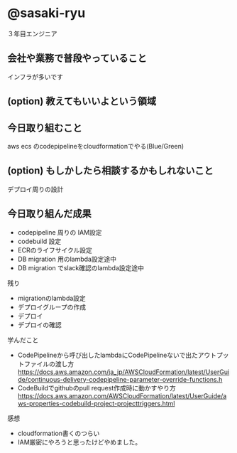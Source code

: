 # @sasaki-ryu
３年目エンジニア

## 会社や業務で普段やっていること
インフラが多いです

## (option) 教えてもいいよという領域



## 今日取り組むこと

aws ecs のcodepipelineをcloudformationでやる(Blue/Green)

## (option) もしかしたら相談するかもしれないこと
デプロイ周りの設計


## 今日取り組んだ成果
- codepipeline 周りの IAM設定
- codebuild 設定
- ECRのライフサイクル設定
- DB migration 用のlambda設定途中
- DB migration でslack確認のlambda設定途中

残り
- migrationのlambda設定
- デプロイグループの作成
- デプロイ
- デプロイの確認

学んだこと
- CodePipelineから呼び出したlambdaにCodePipelineないで出たアウトプットファイルの渡し方 
https://docs.aws.amazon.com/ja_jp/AWSCloudFormation/latest/UserGuide/continuous-delivery-codepipeline-parameter-override-functions.h
- CodeBuildでgithubのpull request作成時に動かすやり方
https://docs.aws.amazon.com/AWSCloudFormation/latest/UserGuide/aws-properties-codebuild-project-projecttriggers.html

感想
- cloudformation書くのつらい
- IAM厳密にやろうと思ったけどやめました。
